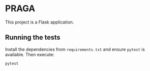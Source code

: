 # PRAGA

This project is a Flask application.

## Running the tests

Install the dependencies from `requirements.txt` and ensure `pytest` is
available. Then execute:

```bash
pytest
```
